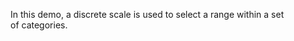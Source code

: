 In&nbsp;this demo, a&nbsp;discrete scale is&nbsp;used to&nbsp;select a&nbsp;range within a&nbsp;set of&nbsp;categories.
<!--split-->